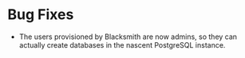 # Bug Fixes

- The users provisioned by Blacksmith are now admins, so they can
  actually create databases in the nascent PostgreSQL instance.

